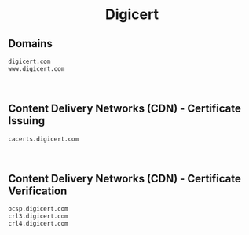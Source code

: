 


<h1 align="center">Digicert</h1>  


## Domains


```html
digicert.com
www.digicert.com
```  

<br>

## Content Delivery Networks (CDN) - Certificate Issuing


```html
cacerts.digicert.com
```  

<br>

## Content Delivery Networks (CDN) - Certificate Verification


```html
ocsp.digicert.com
crl3.digicert.com
crl4.digicert.com
```  

<br>
